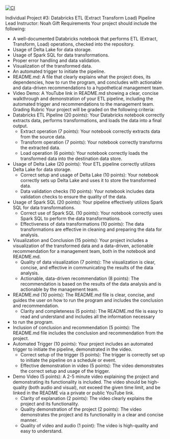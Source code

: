 [![CI](https://github.com/nogibjj/python-ruff-template/actions/workflows/cicd.yml/badge.svg)](https://github.com/nogibjj/python-ruff-template/actions/workflows/cicd.yml)

Individual Project #3: Databricks ETL (Extract Transform Load) Pipeline
Lead Instructor: Noah Gift
Requirements
Your project should include the following:
* A well-documented Databricks notebook that performs ETL (Extract, Transform, Load) operations, checked into the repository.
* Usage of Delta Lake for data storage.
* Usage of Spark SQL for data transformations.
* Proper error handling and data validation.
* Visualization of the transformed data.
* An automated trigger to initiate the pipeline.
* README.md: A file that clearly explains what the project does, its dependencies, how to run the program, and concludes with actionable and data-driven recommendations to a hypothetical management team.
* Video Demo: A YouTube link in README.md showing a clear, concise walkthrough and demonstration of your ETL pipeline, including the automated trigger and recommendations to the management team.
Grading Rubric
Your project will be graded on the following criteria:
* Databricks ETL Pipeline (20 points): Your Databricks notebook correctly extracts data, performs transformations, and loads the data into a final output.
    * Extract operation (7 points): Your notebook correctly extracts data from the source data.
    * Transform operation (7 points): Your notebook correctly transforms the extracted data.
    * Load operation (6 points): Your notebook correctly loads the transformed data into the destination data store.
* Usage of Delta Lake (20 points): Your ETL pipeline correctly utilizes Delta Lake for data storage.
    * Correct setup and usage of Delta Lake (10 points): Your notebook correctly sets up Delta Lake and uses it to store the transformed data.
    * Data validation checks (10 points): Your notebook includes data validation checks to ensure the quality of the data.
* Usage of Spark SQL (20 points): Your pipeline effectively utilizes Spark SQL for data transformations.
    * Correct use of Spark SQL (10 points): Your notebook correctly uses Spark SQL to perform the data transformations.
    * Effectiveness of data transformations (10 points): The data transformations are effective in cleaning and preparing the data for analysis.
* Visualization and Conclusion (15 points): Your project includes a visualization of the transformed data and a data-driven, actionable recommendation for a management team, both in the notebook and README.md.
    * Quality of data visualization (7 points): The visualization is clear, concise, and effective in communicating the results of the data analysis.
    * Actionable, data-driven recommendation (8 points): The recommendation is based on the results of the data analysis and is actionable by the management team.
* README.md (10 points): The README.md file is clear, concise, and guides the user on how to run the program and includes the conclusion and recommendation.
    * Clarity and completeness (5 points): The README.md file is easy to read and understand and includes all the information necessary 
* to run the program.
* Inclusion of conclusion and recommendation (5 points): The README.md file includes the conclusion and recommendation from the project.
* Automated Trigger (10 points): Your project includes an automated trigger to initiate the pipeline, demonstrated in the video.
    * Correct setup of the trigger (5 points): The trigger is correctly set up to initiate the pipeline on a schedule or event.
    * Effective demonstration in video (5 points): The video demonstrates the correct setup and usage of the trigger.
* Demo Video (5 points): A 2-5 minute video explaining the project and demonstrating its functionality is included. The video should be high-quality (both audio and visual), not exceed the given time limit, and be linked in the README via a private or public YouTube link.
    * Clarity of explanation (2 points): The video clearly explains the project and its functionality.
    * Quality demonstration of the project (2 points): The video demonstrates the project and its functionality in a clear and concise manner.
    * Quality of video and audio (1 point): The video is high-quality and easy to understand.

